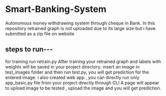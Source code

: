 # Smart-Banking-System
Autonomous money withdrawing system through cheque in Bank.
In this repository retrained graph is not uploaded due to its large size but i have submitted as a zip file on website

## steps to run---
for training run retrain.py
After training your retrained graph and labels with weights will be saved in your project directory.
insert an image in test_images folder and then run test.py, you will get prediction for the entered image.
i also created web app , you can directly run only app_basic.py file from your project directly through CLI
A page will appear to upload image to be tested , upload the image and you will get prediction.
